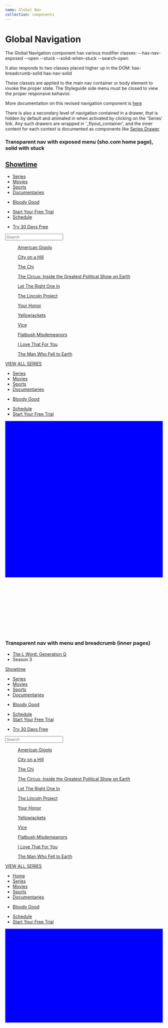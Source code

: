 ```yaml
---
name: Global Nav
collection: components
---
```


# Global Navigation

The Global Navigation component has various modifier classes: 
--has-nav-exposed
--open
--stuck
--solid-when-stuck
--search-open 

It also responds to two classes placed higher up in the DOM:
has-breadcrumb-solid
has-nav-solid

These classes are applied to the main nav container or body element to invoke the proper state. The Styleguide side menu must be closed to view the proper responsive behavior.

More documentation on this revised navigation component is [here](https://work.sho.com/confluence/display/PROJ/Customizable+Global+Navigation)



There is also a secondary level of navigation contained in a drawer, that is hidden by default and animated in when activated by clicking on the 'Series' link. Any such drawers are wrapped in '_flyout_container', and the inner content for each context is documented as components like [Series Drawer](../series-drawer).


### Transparent nav with exposed menu (sho.com home page), solid with stuck


<nav class="global-nav global-nav--solid-when-stuck js-global-nav has-nav-exposed" data-context="global navigation" style="z-index: 300;">
  <div class="global-nav__gradient"></div>
  <div class="global-nav__inner">
    <div class="global-nav__menu-toggle">
      <div class="global-nav__menu-icon" data-label="menu open">
        <span></span>
        <span></span>
        <span></span>
        <span></span>
      </div>
    </div>
    <h1 class="global-nav__logo__wrapper">
      <a class="global-nav__logo" data-track data-label="home" data-location="logo" href="/">Showtime</a>
    </h1>
    <div class="global-nav__menu__wrapper">
      <div class="global-nav__menu global-nav__menu--desktop">
        <ul class="global-nav__list global-nav__list--primary">
          <li class="global-nav__item">
            <a class="global-nav__link global-nav__flyout global-nav__flyout--series-drawer" data-track data-label="Series" href="#">Series</a>
          </li>
          <li class="global-nav__item">
            <a class="global-nav__link" data-track data-label="Movies" href="#">Movies</a>
          </li>
          <li class="global-nav__item">
            <a class="global-nav__link" data-track data-label="Sports" href="#">Sports</a>
          </li>
          <li class="global-nav__item">
            <a class="global-nav__link" data-track data-label="Documentaries" href="#">Documentaries</a>
          </li>
        </ul>
        <ul class="global-nav__list global-nav__list--promotional">
          <li class="global-nav__item global-nav__item--highlight">
            <a class="global-nav__link" data-track data-label="Bloody Good" href="#">Bloody Good</a>
          </li>
        </ul>
      </div>
    </div>
    <ul class="global-nav__list global-nav__list--utility">
      <li class="global-nav__item global-nav__item--red">
        <a class="global-nav__link" data-track data-label="Start Your Free Trial" href="#">Start Your Free Trial</a>
      </li>
      <li class="global-nav__item">
        <a class="global-nav__link" data-track data-label="Schedule" href="#">Schedule</a>
      </li>
    </ul>
    <ul class="global-nav__list global-nav__list--callout">
      <li class="global-nav__item global-nav__item--red">
        <a class="global-nav__link" data-track data-label="Try 30 Days Free" href="#">Try 30 Days Free</a>
      </li>
    </ul>
    <div class="global-nav__search-bar">
      <form id="results-search-form" class="form--dark" action="/search" method="GET">
        <input class="global-nav__search-field" id="searchField" name="q" value="" placeholder="Search" type="text" class="text">
      </form>
    </div>
    <div class="global-nav__search-icon">
      <span class="global-nav__circle"></span>
      <span class="global-nav__handle"></span>
    </div>
  </div>
  <div class="flyout-container">
		<div class="flyout-container__inner">
			<div class="series-drawer">
        <div class="series-drawer__inner clearfix">
          <div class="catalog-grid">
            <a class="catalog-grid__image" href="/american-gigolo" data-track data-label="series flyout:American Gigolo" data-location="featured:tile 1">
              <figure>
                <span class="catalog-grid__image-shim" style="background-image:url(https://www.sho.com/site/image-bin/images/1033331_0_0/1033331_0_0_01h_210x118.jpg)"></span>
                <p class="catalog-grid__copy">American Gigolo</p>
              </figure>
            </a>
            <a class="catalog-grid__image" href="/city-on-a-hill" data-track="" data-label="series flyout:City on a Hill" data-location="featured:tile 2">
              <figure>
                <span class="catalog-grid__image-shim" style="background-image:url(https://www.sho.com/site/image-bin/images/1033334_2_0/1033334_2_0_01h_210x118.jpg)"></span>
                <p class="catalog-grid__copy">City on a Hill</p>
              </figure>
            </a>
            <a class="catalog-grid__image" href="/the-chi" data-track="" data-label="series flyout:The Chi" data-location="featured:tile 3">
              <figure>
                <span class="catalog-grid__image-shim" style="background-image:url(https://www.sho.com/site/image-bin/images/1032815_5_0/1032815_5_0_01h_210x118.jpg)"></span>
                <p class="catalog-grid__copy">The Chi</p>
              </figure>
            </a>
            <a class="catalog-grid__image" href="/the-circus-inside-the-greatest-political-show-on-earth" data-track="" data-label="series flyout:The Circus: Inside the Greatest Political Show on Earth" data-location="featured:tile 4">
              <figure>
                <span class="catalog-grid__image-shim" style="background-image:url(https://www.sho.com/site/image-bin/images/1032991_0_0/1032991_0_0_01h_210x118.jpg)"></span>
                <p class="catalog-grid__copy">The Circus: Inside the Greatest Political Show on Earth</p>
              </figure>
            </a>
            <a class="catalog-grid__image" href="/let-the-right-one-in" data-track="" data-label="series flyout:Let The Right One In" data-location="featured:tile 5">
              <figure>
                <span class="catalog-grid__image-shim" style="background-image:url(https://www.sho.com/site/image-bin/images/1032577_0_0/1032577_0_0_01h_210x118.jpg)"></span>
                <p class="catalog-grid__copy">Let The Right One In</p>
              </figure>
            </a>
            <a class="catalog-grid__image" href="https://www.sho.com/the-lincoln-project" data-track="" data-label="series flyout:The Lincoln Project" data-location="featured:tile 6">
              <figure>
                <span class="catalog-grid__image-shim" style="background-image:url(https://www.sho.com/site/image-bin/images/1036145_0_0/1036145_0_0_01h_210x118.jpg)"></span>
                <p class="catalog-grid__copy">The Lincoln Project</p>
              </figure>
            </a>
            <a class="catalog-grid__image" href="/your-honor" data-track="" data-label="series flyout:Your Honor" data-location="featured:tile 7">
              <figure>
                <span class="catalog-grid__image-shim" style="background-image:url(https://www.sho.com/site/image-bin/images/1033985_0_0/1033985_0_0_01h_210x118.jpg)"></span>
                <p class="catalog-grid__copy">Your Honor</p>
              </figure>
            </a>
            <a class="catalog-grid__image" href="/yellowjackets" data-track="" data-label="series flyout:Yellowjackets" data-location="featured:tile 8">
              <figure>
                <span class="catalog-grid__image-shim" style="background-image:url(https://www.sho.com/site/image-bin/images/1034344_0_0/1034344_0_0_01h_210x118.jpg)"></span>
                <p class="catalog-grid__copy">Yellowjackets</p>
              </figure>
            </a>
            <a class="catalog-grid__image" href="/vice" data-track="" data-label="series flyout:Vice " data-location="featured:tile 9">
              <figure>
                <span class="catalog-grid__image-shim" style="background-image:url(https://www.sho.com/site/image-bin/images/1035479_0_0/1035479_0_0_01h_210x118.jpg)"></span>
                <p class="catalog-grid__copy">Vice </p>
              </figure>
            </a>
            <a class="catalog-grid__image" href="/flatbush-misdemeanors" data-track="" data-label="series flyout:Flatbush Misdemeanors" data-location="featured:tile 10">
              <figure>
                <span class="catalog-grid__image-shim" style="background-image:url(https://www.sho.com/site/image-bin/images/1036034_0_0/1036034_0_0_01h_210x118.jpg)"></span>
                <p class="catalog-grid__copy">Flatbush Misdemeanors</p>
              </figure>
            </a>
            <a class="catalog-grid__image" href="/i-love-that-for-you" data-track="" data-label="series flyout:I Love That For You " data-location="featured:tile 11">
              <figure>
                <span class="catalog-grid__image-shim" style="background-image:url(https://www.sho.com/site/image-bin/images/1034383_1_0/1034383_1_0_prm-keyart_210x118.jpg)"></span>
                <p class="catalog-grid__copy">I Love That For You </p>
              </figure>
            </a>
            <a class="catalog-grid__image" href="/the-man-who-fell-to-earth" data-track="" data-label="series flyout:The Man Who Fell to Earth " data-location="featured:tile 12">
              <figure>
                <span class="catalog-grid__image-shim" style="background-image:url(https://www.sho.com/site/image-bin/images/1040800_1_0/1040800_1_0_prm-keyart_210x118.jpg)"></span>
                <p class="catalog-grid__copy">The Man Who Fell to Earth </p>
              </figure>
            </a>
          </div>
        </div>
        <div class="series-drawer__see-all-cntr">
          <a class="button--outline-white" href="/series" data-track="" data-label="series flyout:see all">VIEW ALL SERIES</a>
        </div>
      </div>
    </div>
	</div>
  <div class="global-nav__menu global-nav__menu--mobile">
    <ul class="global-nav__list global-nav__list--primary">
      <li class="global-nav__item">
        <a class="global-nav__link" data-track data-label="Series" href="#">Series</a>
      </li>
      <li class="global-nav__item">
        <a class="global-nav__link" data-track data-label="Movies" href="#">Movies</a>
      </li>
      <li class="global-nav__item">
        <a class="global-nav__link" data-track data-label="Sports" href="#">Sports</a>
      </li>
      <li class="global-nav__item">
        <a class="global-nav__link" data-track data-label="Documentaries" href="#">Documentaries</a>
      </li>
    </ul>
    <ul class="global-nav__list global-nav__list--promotional">
      <li class="global-nav__item global-nav__item--highlight">
        <a class="global-nav__link" data-track data-label="Bloody Good" href="#">Bloody Good</a>
      </li>
    </ul>
    <ul class="global-nav__list global-nav__list--utility">
      <li class="global-nav__item">
        <a class="global-nav__link" data-track data-label="Schedule" href="#">Schedule</a>
      </li>
      <li class="global-nav__item global-nav__item--red">
        <a class="global-nav__link" data-track data-label="Start Your Free Trial" href="#">Start Your Free Trial</a>
      </li>
    </ul>
		<div class="global-nav__menu__shadow"></div>
  </div>
</nav>

<div style="width: 100%; height: 500px; background: blue; margin-bottom: 200px;"></div>


### Transparent nav with menu and breadcrumb (inner pages)

<nav class="global-nav js-global-nav" data-context="global navigation" style="z-index: 301;">
  <div class="global-nav__gradient"></div>
  <div class="global-nav__inner">
    <div class="global-nav__menu-toggle">
      <div class="global-nav__menu-icon" data-label="menu open">
        <span></span>
        <span></span>
        <span></span>
        <span></span>
      </div>
    </div>
    <ul class="global-nav__list global-nav__breadcrumb">
      <li class="global-nav__item"><a data-track data-label="The L Word: Generation Q" data-location="breadcrumb" href="#">The L Word: Generation Q</a></li>
      <li class="global-nav__item">Season 3</li>
    </ul>
    <span class="global-nav__logo__wrapper">
      <a class="global-nav__logo" data-track data-label="home" data-location="logo" href="/">Showtime</a>
    </span>
    <div class="global-nav__menu__wrapper">
      <div class="global-nav__menu global-nav__menu--desktop">
        <ul class="global-nav__list global-nav__list--primary">
          <li class="global-nav__item">
            <a class="global-nav__link global-nav__flyout global-nav__flyout--series-drawer" data-track data-label="Series" href="#">Series</a>
          </li>
          <li class="global-nav__item">
            <a class="global-nav__link" data-track data-label="Movies" href="#">Movies</a>
          </li>
          <li class="global-nav__item">
            <a class="global-nav__link" data-track data-label="Sports" href="#">Sports</a>
          </li>
          <li class="global-nav__item">
            <a class="global-nav__link" data-track data-label="Documentaries" href="#">Documentaries</a>
          </li>
        </ul>
        <ul class="global-nav__list global-nav__list--promotional">
          <li class="global-nav__item global-nav__item--highlight">
            <a class="global-nav__link" data-track data-label="Bloody Good" href="#">Bloody Good</a>
          </li>
        </ul>
      </div>
    </div>
    <ul class="global-nav__list global-nav__list--utility">
      <li class="global-nav__item">
        <a class="global-nav__link" data-track data-label="Schedule" href="#">Schedule</a>
      </li>
      <li class="global-nav__item global-nav__item--red">
        <a class="global-nav__link" data-track data-label="Start Your Free Trial" href="#">Start Your Free Trial</a>
      </li>
    </ul>
    <ul class="global-nav__list global-nav__list--callout">
      <li class="global-nav__item global-nav__item--red">
        <a class="global-nav__link" data-track data-label="Try 30 Days Free" href="#">Try 30 Days Free</a>
      </li>
    </ul>
    <div class="global-nav__search-bar">
      <form id="results-search-form" class="form--dark" action="/search" method="GET">
        <input class="global-nav__search-field" id="searchField" name="q" value="" placeholder="Search" type="text" class="text">
      </form>
    </div>
    <div class="global-nav__search-icon">
      <span class="global-nav__circle"></span>
      <span class="global-nav__handle"></span>
    </div>
  </div>
  <div class="flyout-container">
		<div class="flyout-container__inner">
			<div class="series-drawer">
        <div class="series-drawer__inner clearfix">
          <div class="catalog-grid">
            <a class="catalog-grid__image" href="/american-gigolo" data-track data-label="series flyout:American Gigolo" data-location="featured:tile 1">
              <figure>
                <span class="catalog-grid__image-shim" style="background-image:url(https://www.sho.com/site/image-bin/images/1033331_0_0/1033331_0_0_01h_210x118.jpg)"></span>
                <p class="catalog-grid__copy">American Gigolo</p>
              </figure>
            </a>
            <a class="catalog-grid__image" href="/city-on-a-hill" data-track="" data-label="series flyout:City on a Hill" data-location="featured:tile 2">
              <figure>
                <span class="catalog-grid__image-shim" style="background-image:url(https://www.sho.com/site/image-bin/images/1033334_2_0/1033334_2_0_01h_210x118.jpg)"></span>
                <p class="catalog-grid__copy">City on a Hill</p>
              </figure>
            </a>
            <a class="catalog-grid__image" href="/the-chi" data-track="" data-label="series flyout:The Chi" data-location="featured:tile 3">
              <figure>
                <span class="catalog-grid__image-shim" style="background-image:url(https://www.sho.com/site/image-bin/images/1032815_5_0/1032815_5_0_01h_210x118.jpg)"></span>
                <p class="catalog-grid__copy">The Chi</p>
              </figure>
            </a>
            <a class="catalog-grid__image" href="/the-circus-inside-the-greatest-political-show-on-earth" data-track="" data-label="series flyout:The Circus: Inside the Greatest Political Show on Earth" data-location="featured:tile 4">
              <figure>
                <span class="catalog-grid__image-shim" style="background-image:url(https://www.sho.com/site/image-bin/images/1032991_0_0/1032991_0_0_01h_210x118.jpg)"></span>
                <p class="catalog-grid__copy">The Circus: Inside the Greatest Political Show on Earth</p>
              </figure>
            </a>
            <a class="catalog-grid__image" href="/let-the-right-one-in" data-track="" data-label="series flyout:Let The Right One In" data-location="featured:tile 5">
              <figure>
                <span class="catalog-grid__image-shim" style="background-image:url(https://www.sho.com/site/image-bin/images/1032577_0_0/1032577_0_0_01h_210x118.jpg)"></span>
                <p class="catalog-grid__copy">Let The Right One In</p>
              </figure>
            </a>
            <a class="catalog-grid__image" href="https://www.sho.com/the-lincoln-project" data-track="" data-label="series flyout:The Lincoln Project" data-location="featured:tile 6">
              <figure>
                <span class="catalog-grid__image-shim" style="background-image:url(https://www.sho.com/site/image-bin/images/1036145_0_0/1036145_0_0_01h_210x118.jpg)"></span>
                <p class="catalog-grid__copy">The Lincoln Project</p>
              </figure>
            </a>
            <a class="catalog-grid__image" href="/your-honor" data-track="" data-label="series flyout:Your Honor" data-location="featured:tile 7">
              <figure>
                <span class="catalog-grid__image-shim" style="background-image:url(https://www.sho.com/site/image-bin/images/1033985_0_0/1033985_0_0_01h_210x118.jpg)"></span>
                <p class="catalog-grid__copy">Your Honor</p>
              </figure>
            </a>
            <a class="catalog-grid__image" href="/yellowjackets" data-track="" data-label="series flyout:Yellowjackets" data-location="featured:tile 8">
              <figure>
                <span class="catalog-grid__image-shim" style="background-image:url(https://www.sho.com/site/image-bin/images/1034344_0_0/1034344_0_0_01h_210x118.jpg)"></span>
                <p class="catalog-grid__copy">Yellowjackets</p>
              </figure>
            </a>
            <a class="catalog-grid__image" href="/vice" data-track="" data-label="series flyout:Vice " data-location="featured:tile 9">
              <figure>
                <span class="catalog-grid__image-shim" style="background-image:url(https://www.sho.com/site/image-bin/images/1035479_0_0/1035479_0_0_01h_210x118.jpg)"></span>
                <p class="catalog-grid__copy">Vice </p>
              </figure>
            </a>
            <a class="catalog-grid__image" href="/flatbush-misdemeanors" data-track="" data-label="series flyout:Flatbush Misdemeanors" data-location="featured:tile 10">
              <figure>
                <span class="catalog-grid__image-shim" style="background-image:url(https://www.sho.com/site/image-bin/images/1036034_0_0/1036034_0_0_01h_210x118.jpg)"></span>
                <p class="catalog-grid__copy">Flatbush Misdemeanors</p>
              </figure>
            </a>
            <a class="catalog-grid__image" href="/i-love-that-for-you" data-track="" data-label="series flyout:I Love That For You " data-location="featured:tile 11">
              <figure>
                <span class="catalog-grid__image-shim" style="background-image:url(https://www.sho.com/site/image-bin/images/1034383_1_0/1034383_1_0_prm-keyart_210x118.jpg)"></span>
                <p class="catalog-grid__copy">I Love That For You </p>
              </figure>
            </a>
            <a class="catalog-grid__image" href="/the-man-who-fell-to-earth" data-track="" data-label="series flyout:The Man Who Fell to Earth " data-location="featured:tile 12">
              <figure>
                <span class="catalog-grid__image-shim" style="background-image:url(https://www.sho.com/site/image-bin/images/1040800_1_0/1040800_1_0_prm-keyart_210x118.jpg)"></span>
                <p class="catalog-grid__copy">The Man Who Fell to Earth </p>
              </figure>
            </a>
          </div>
        </div>
        <div class="series-drawer__see-all-cntr">
          <a class="button--outline-white" href="/series" data-track="" data-label="series flyout:see all">VIEW ALL SERIES</a>
        </div>
      </div>
    </div>
	</div>
  <div class="global-nav__menu global-nav__menu--mobile">
    <ul class="global-nav__list global-nav__list--primary">
      <li class="global-nav__item">
        <a class="global-nav__link" data-track data-label="home" data-location="mobile menu" href="/">Home</a>
      </li>
      <li class="global-nav__item">
        <a class="global-nav__link" data-track data-label="Series" href="#">Series</a>
      </li>
      <li class="global-nav__item">
        <a class="global-nav__link" data-track data-label="Movies" href="#">Movies</a>
      </li>
      <li class="global-nav__item">
        <a class="global-nav__link" data-track data-label="Sports" href="#">Sports</a>
      </li>
      <li class="global-nav__item">
        <a class="global-nav__link" data-track data-label="Documentaries" href="#">Documentaries</a>
      </li>
    </ul>
    <ul class="global-nav__list global-nav__list--promotional">
      <li class="global-nav__item global-nav__item--highlight">
        <a class="global-nav__link" data-track data-label="Bloody Good" href="#">Bloody Good</a>
      </li>
    </ul>
    <ul class="global-nav__list global-nav__list--utility">
      <li class="global-nav__item">
        <a class="global-nav__link" data-track data-label="Schedule" href="#">Schedule</a>
      </li>
      <li class="global-nav__item global-nav__item--red">
        <a class="global-nav__link" data-track data-label="Start Your Free Trial" href="#">Start Your Free Trial</a>
      </li>
    </ul>
		<div class="global-nav__menu__shadow"></div>
  </div>
  <div class="global-nav__breadcrumb__background"></div>
</nav>

<div style="width: 100%; height: 300px; background: blue; margin-bottom: 200px;"></div>
